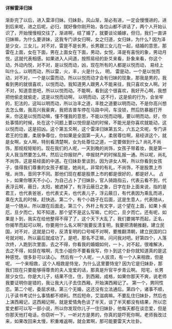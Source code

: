 #### 详解雷泽归妹

渐卦完了以后，进入雷泽归妹。归妹卦。风山渐，渐必有进，一定会慢慢进的，进到后来呢，进之后呢，必归，就好像你刚开始，各位山都不讲话了，两个人开始认识了，开始慢慢相交往了，渐进啊，结了婚了，就要谈论婚嫁，但归，我们一直讲归妹嘛，为什么要讲妹，这我专门讲女归啊，女之归道，女归妹，为什么? 因为泽是少女，三女儿，对不对，雷是不是长男，长男跟三女儿在一起，结婚的意思，那雷在上面，女在下面，男在上面女在下面，男动，女悦，泽是有喜悦的象，男动月悦，这就代表相感。如果进入人间道，按照易经的卦爻来看，卦象来看，你这个动，外动内悦，对不对，是以悦而动，凶，现在所有的人都是以悦而动， 易经上叫什么，以明而动，所以雷，火，丰，火是什么， 明， 雷是动，一个是以悦而动，对不对，一个是以雷而动，所以以悦而动才会有归妹的现象，那我是男的，我看到男的就很喜欢，以悦而动，我知道男人跟男人不能来往，我只喜欢女人啊。对不对，知道意思吧，所以以悦而动。不能啊，看到这个很喜欢，我好开心啊，我想把他偷走就偷走，这是以悦而动啊， 以明而动，这不行，这是偷的行为，会坐牢的，犯法的，这叫以明而动，所以治丰之道，丰胜之道要以明而动，不是你高兴想去怎么做，我高兴我豪爽，我把吉普车停在马路中间，车没锁，然后防暴器打开来，你这是以悦而动嘛，懂不懂我的意思，不能以悦而动哦，要以明而动。好，你处事情的时候，处在这个问题上要以悦但是动的时候，不能光是你喜欢就能动，这以悦而动，这是招凶。这个第五爻啊，这个雷泽归妹第五爻，六五之爻呢，专门讲君王的位置，柔居争尊位，你如果是全国第一夫人，柔居尊位啊，易经讲这个，就是女啊，女人啊，特别看清楚啊，女为处尊位之道，一定要做到什么? 尚礼不尚饰，那规规矩矩的。现在我们的人呢，一天到晚的尚饰，女孩子带着妆，我是第一夫人我当然要怎么样。然后让你报财产，申报财产的时候乱报一通。所以呢，尚礼不尚饰，这是易经面的中道。在归妹卦里谈到，因为讲女人啊，所以你看到女孩子，值得我们尊重的女孩子都是，她尚礼，非常的有礼，不尚饰，不是股票上市哦，尚饰，音同字不同。那他们现在都是股票上市的都是很好的，都是好人。 占卜，如果你哪天不小心，为自己占卜了归妹卦，官人骑路指云，代表云看不到，代表浮云啊，蔽日，太阳，被遮掉了，有浮云蔽日之象，日字在卦上面来说，指的是君王，也代表爸爸，也代表丈夫，也代表儿子，浮云蔽日，有代表因为乘乱而进，乘在大乱的时候，赶快逃。第二个，有个小路子在后面，这是生意人，代表随从，是一个随从，所以跟在后面走。第三个，外杆上有文字，这个望在上面，如果卜疾厄，旦夕而亡，知不知道，那个望不是这么写嘛，亡的亡，旦夕而亡。还有呢，如果是卜到，我实在给他整得不得了了，这个天下大乱了，我们要揭竿而起，正名，你揭竿而起可以啊，你要用什么名义啊?我要反清复明，我要把清朝推翻，建立民国，对不对，这就是口号，反清复明的口号喊不对啊，要推翻清朝，建立民国的口号就对啦，所以最后就成功了。是吧，那名不正嘛，问问我对吧。好第四个，人落次终，人跑到次里面，去之不得，你看我的婚姻如何，一卜，对不起，很难解决，去之不得，如艮在喉啊，先生小姐你不要看我写，你卜到这个卦你就知道真的是这种感觉。很多卦可以读心。 然后有一个人呢，一人拔须，有一个人来相救，但是呢， 一个来相救，这个人相救是恃宠，为什么这里要恃宠? 因为它是归妹卦，那我们现在只要能够得尊贵的夫人宠爱的话，那真是升官平步青云啊。
阳宅，长男居少女位。你是大儿子，结果不住，住，到西厢，成格，如果你那天不爽，说老师我要证明你是错的，我让我大儿子去住西厢，开始演西厢记了。 第一个，男同性恋。第二个呢，委屈求禄。第三个无婚，这还没有立法通后。第四个，诸事不顺，儿子读书考试什么事情都不顺利。然后短命，艾滋病嘛。不要乱住归妹卦，然后也上演西厢记，这西厢记啊，就是爱情角色谈了半天，谈了半天都没有结果，所以恋爱史都可以写一部小说，所以你发现你儿子一住归妹卦，他每天都在谈恋爱，但是你那天他打电话，你窃听一下，一听对方是男的，你真的是吓死你啊。老师我改过来，如果改回来太慢，积重难返啊，就会累啊，那可能要雷天大壮卦。